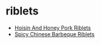 # riblets

 * [Hoisin And Honey Pork Riblets](index/h/hoisin-and-honey-pork-riblets-12141.json)
 * [Spicy Chinese Barbeque Riblets](index/s/spicy-chinese-barbeque-riblets.json)
